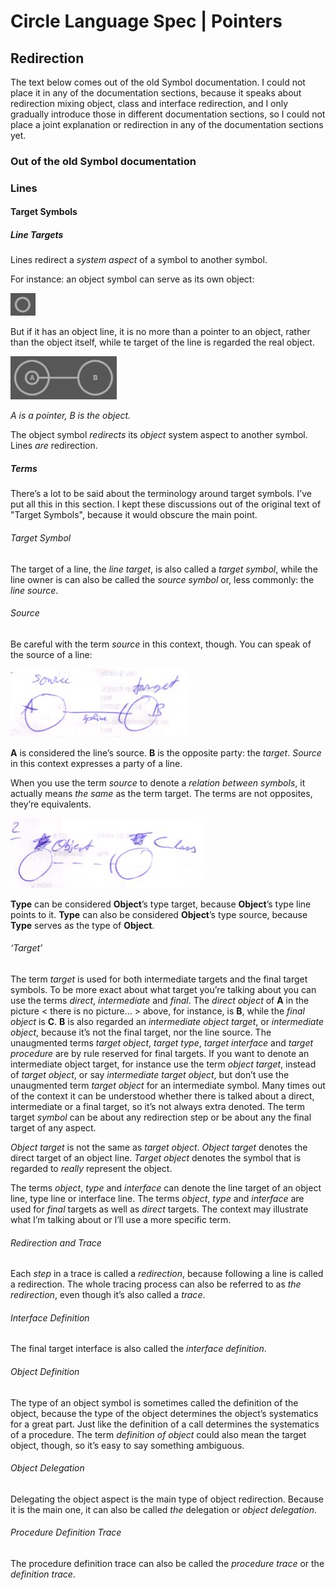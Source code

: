 ﻿Circle Language Spec | Pointers
===============================

Redirection
------------

The text below comes out of the old Symbol documentation. I could not place it in any of the documentation sections, because it speaks about redirection mixing object, class and interface redirection, and I only gradually introduce those in different documentation sections, so I could not place a joint explanation or redirection in any of the documentation sections yet.

### Out of the old Symbol documentation

### Lines

#### Target Symbols

##### Line Targets

Lines redirect a *system aspect* of a symbol to another symbol.

For instance: an object symbol can serve as its own object:

![](images/Redirection.001.png)

But if it has an object line, it is no more than a pointer to an object, rather than the object itself, while te target of the line is regarded the real object. 

![](images/Redirection.002.png)

*A is a pointer, B is the object.*

The object symbol *redirects* its *object* system aspect to another symbol. Lines *are* redirection.

##### Terms

There’s a lot to be said about the terminology around target symbols. I’ve put all this in this section. I kept these discussions out of the original text of "Target Symbols", because it would obscure the main point.

###### Target Symbol

The target of a line, the *line target*, is also called a *target symbol*, while the line owner is can also be called the *source symbol* or, less commonly: the *line source*.

###### Source

Be careful with the term *source* in this context, though. You can speak of the source of a line:

![](images/Redirection.003.jpeg)

__A__ is considered the line’s source. __B__ is the opposite party: the *target*. *Source* in this context expresses a party of a line. 

When you use the term *source* to denote a *relation between symbols*, it actually means *the same* as the term target. The terms are not opposites, they’re equivalents.

![](images/Redirection.004.jpeg)

__Type__ can be considered __Object__’s type target, because __Object__’s type line points to it. __Type__ can also be considered __Object__’s type source, because __Type__ serves as the type of __Object__.

###### ‘Target’

The term *target* is used for both intermediate targets and the final target symbols. To be more exact about what target you’re talking about you can use the terms *direct*, *intermediate* and *final*. The *direct object* of __A__ in the picture < there is no picture... > above, for instance, is __B__, while the *final object* is __C__. __B__ is also regarded an *intermediate object target*, or *intermediate object*, because it’s not the final target, nor the line source. The unaugmented terms *target object*, *target type*, *target interface* and *target procedure* are by rule reserved for final targets. If you want to denote an intermediate object target, for instance use the term *object target*, instead of *target object*, or say *intermediate target object*, but don’t use the unaugmented term *target object* for an intermediate symbol. Many times out of the context it can be understood whether there is talked about a direct, intermediate or a final target, so it’s not always extra denoted. The term target *symbol* can be about any redirection step or be about any the final target of any aspect.

*Object target* is not the same as *target object*. *Object target* denotes the direct target of an object line. *Target object* denotes the symbol that is regarded to *really* represent the object.

The terms *object*, *type* and *interface* can denote the line target of an object line, type line or interface line. The terms *object*, *type* and *interface* are used for *final* targets as well as *direct* targets. The context may illustrate what I’m talking about or I’ll use a more specific term.

###### Redirection and Trace

Each *step* in a trace is called a *redirection*, because following a line is called a redirection. The whole tracing process can also be referred to as *the redirection*, even though it’s also called a *trace*.

###### Interface Definition

The final target interface is also called the *interface definition*.

###### Object Definition

The type of an object symbol is sometimes called the definition of the object, because the type of the object determines the object’s systematics for a great part. Just like the definition of a call determines the systematics of a procedure. The term *definition of object* could also mean the target object, though, so it’s easy to say something ambiguous.

###### Object Delegation

Delegating the object aspect is the main type of object redirection. Because it is the main one, it can also be called *the* delegation or *object delegation*.

###### Procedure Definition Trace

The procedure definition trace can also be called the *procedure trace* or the *definition trace*.